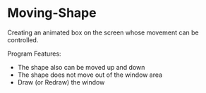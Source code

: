 # Moving-Shape
Creating an animated box on the screen whose movement can be controlled.

Program Features:
- The shape also can be moved up and down
- The shape does not move out of the window area
- Draw (or Redraw) the window

